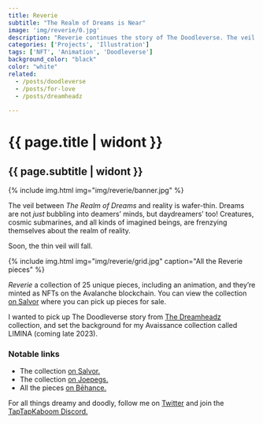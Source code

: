 ```yaml
---
title: Reverie
subtitle: "The Realm of Dreams is Near"
image: 'img/reverie/0.jpg'
description: "Reverie continues the story of The Doodleverse. The veil between reality and the world of dreams is thinning—not just at night when we’re asleep, but while the sun shines—while we’re wide awake."
categories: ['Projects', 'Illustration']
tags: ['NFT', 'Animation', 'Doodleverse']
background_color: "black"
color: "white"
related:
  - /posts/doodleverse
  - /posts/for-love
  - /posts/dreamheadz
  
---
```

# {{ page.title | widont }}
## {{ page.subtitle | widont }}

{% include img.html img="img/reverie/banner.jpg" %}

The veil between *The Realm of Dreams* and reality is wafer-thin. Dreams are not *just* bubbling into deamers’ minds, but daydreamers’ too! Creatures, cosmic submarines, and all kinds of imagined beings, are frenzying themselves about the realm of reality.

Soon, the thin veil will fall.

{% include img.html img="img/reverie/grid.jpg" caption="All the Reverie pieces" %}

*Reverie* a collection of 25 unique pieces, including an animation, and they’re minted as NFTs on the Avalanche blockchain. You can view the collection [on Salvor](https://salvor.io/collections/0xe68e14c8fe982d432277643315b2d97fdd90b78a) where you can pick up pieces for sale.

I wanted to pick up The Doodleverse story from [The Dreamheadz](/dreamheadz) collection, and set the background for my Avaissance collection called LIMINA (coming late 2023).

### Notable links
- The collection [on Salvor.](https://salvor.io/collections/0xe68e14c8fe982d432277643315b2d97fdd90b78a)
- The collection [on Joepegs.](https://joepegs.com/collections/avalanche/0xe68e14c8fe982d432277643315b2d97fdd90b78a)
- All the pieces [on Bēhance.](https://www.behance.net/gallery/178472555/Reverie)

For all things dreamy and doodly, follow me on [Twitter](https://ttkb.me/twitter) and join the [TapTapKaboom Discord.](https://ttkb.me/discord)